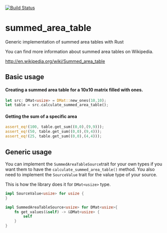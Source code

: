[![Build Status](https://travis-ci.org/forgemo/summed_area_table.svg?branch=master)](https://travis-ci.org/forgemo/summed_area_table)

# summed_area_table
Generic implementation of summed area tables with Rust

You can find more information about summed area tables on Wikipedia.

http://en.wikipedia.org/wiki/Summed_area_table

## Basic usage

#### Creating a summed area table for a 10x10 matrix filled with ones.

```rust
let src: DMat<usize> = DMat::new_ones(10,10);
let table = src.calculate_summed_area_table();
```

#### Getting the sum of a specific area
```rust
assert_eq!(100, table.get_sum((0,0),(9,9)));
assert_eq!(50, table.get_sum((0,0),(9,4)));
assert_eq!(25, table.get_sum((0,0),(4,4)));
```

## Generic usage

You can implement the `SummedAreaTableSource`trait for your own types if you want them to have the `calculate_summed_area_table()` method. You also need to implement the `SourceValue` trait for the value type of your source.

This is how the library does it for `DMat<usize>` type.

```rust
impl SourceValue<usize> for usize {
}

impl SummedAreaTableSource<usize> for DMat<usize>{
	fn get_values(&self) -> &DMat<usize> {
		self
	}
}
```
